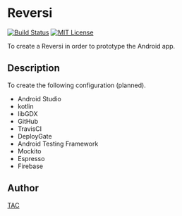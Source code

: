 Reversi
=======

[![Build Status](https://travis-ci.org/TAC/Reversi.svg?branch=master)](https://travis-ci.org/TAC/Reversi)
[![MIT License](http://img.shields.io/badge/license-MIT-blue.svg?style=flat)](https://github.com/TAC/Reversi/blob/master/LICENSE)

To create a Reversi in order to prototype the Android app.

## Description

To create the following configuration (planned).

* Android Studio
* kotlin
* libGDX
* GitHub
* TravisCI
* DeployGate
* Android Testing Framework
* Mockito
* Espresso
* Firebase

## Author

[TAC](https://github.com/TAC)
